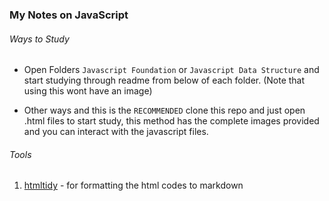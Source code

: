 ### My Notes on JavaScript

###### Ways to Study
- Open Folders `Javascript Foundation` or `Javascript Data Structure` and start studying through readme from below of each folder. (Note that using this wont have an image)

- Other ways and this is the `RECOMMENDED` clone this repo and just open .html files to start study, this method has the complete images provided and you can interact with the javascript files.


###### Tools
1. [htmltidy](https://htmltidy.net/) - for formatting the html codes to markdown
